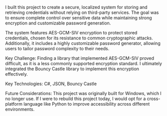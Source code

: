 I built this project to create a secure, localized system for storing and retrieving credentials without relying on third-party services. The goal was to ensure complete control over sensitive data while maintaining strong encryption and customizable password generation.

The system features AES-GCM-SIV encryption to protect stored credentials, chosen for its resistance to common cryptographic attacks. Additionally, it includes a highly customizable password generator, allowing users to tailor password complexity to their needs.

Key Challenge:
Finding a library that implemented AES-GCM-SIV proved difficult, as it is a less commonly supported encryption standard. I ultimately integrated the Bouncy Castle library to implement this encryption effectively.

Key Technologies: C#, JSON, Bouncy Castle

Future Considerations:
This project was originally built for Windows, which I no longer use. If I were to rebuild this project today, I would opt for a cross-platform language like Python to improve accessibility across different environments.
